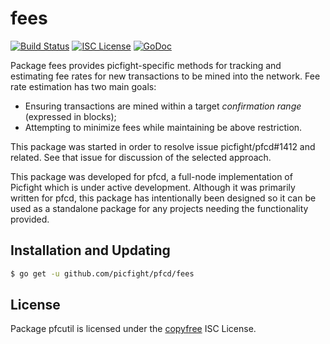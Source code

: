 fees
=======


[![Build Status](http://img.shields.io/travis/picfight/pfcd.svg)](https://travis-ci.org/picfight/pfcd)
[![ISC License](http://img.shields.io/badge/license-ISC-blue.svg)](http://copyfree.org)
[![GoDoc](http://img.shields.io/badge/godoc-reference-blue.svg)](http://godoc.org/github.com/picfight/pfcd/fees)

Package fees provides picfight-specific methods for tracking and estimating fee
rates for new transactions to be mined into the network. Fee rate estimation has
two main goals:

- Ensuring transactions are mined within a target _confirmation range_
  (expressed in blocks);
- Attempting to minimize fees while maintaining be above restriction.

This package was started in order to resolve issue picfight/pfcd#1412 and related.
See that issue for discussion of the selected approach.

This package was developed for pfcd, a full-node implementation of Picfight which
is under active development.  Although it was primarily written for
pfcd, this package has intentionally been designed so it can be used as a
standalone package for any projects needing the functionality provided.

## Installation and Updating

```bash
$ go get -u github.com/picfight/pfcd/fees
```

## License

Package pfcutil is licensed under the [copyfree](http://copyfree.org) ISC
License.
